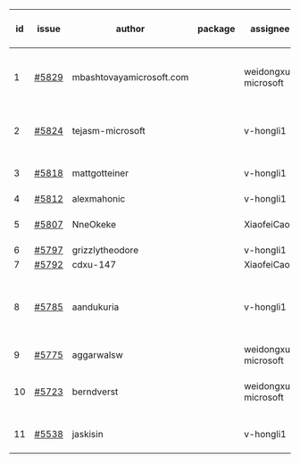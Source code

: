 | id | issue | author | package | assignee | bot advice | created date of issue | target release date | date from target |
| ------ | ------ | ------ | ------ | ------ | ------ | ------ | ------ | :-----: |
| 1 | [#5829](https://github.com/Azure/sdk-release-request/issues/5829) | mbashtovayamicrosoft.com |  | weidongxu-microsoft | new comment. Attention to inconsistent tag. | 01-15 | 02-28 |  |
| 2 | [#5824](https://github.com/Azure/sdk-release-request/issues/5824) | tejasm-microsoft |  | v-hongli1 | Attention to inconsistent tag. HoldOn. | 01-15 | 01-24 |  |
| 3 | [#5818](https://github.com/Azure/sdk-release-request/issues/5818) | mattgotteiner |  | v-hongli1 | Attention to inconsistent tag. | 01-13 | 02-28 |  |
| 4 | [#5812](https://github.com/Azure/sdk-release-request/issues/5812) | alexmahonic |  | v-hongli1 | HoldOn. | 01-10 | 01-24 |  |
| 5 | [#5807](https://github.com/Azure/sdk-release-request/issues/5807) | NneOkeke |  | XiaofeiCao | FirstGA. HoldOn. TypeSpec. | 01-09 | 01-24 |  |
| 6 | [#5797](https://github.com/Azure/sdk-release-request/issues/5797) | grizzlytheodore |  | v-hongli1 | new issue. | 01-06 | 01-24 |  |
| 7 | [#5792](https://github.com/Azure/sdk-release-request/issues/5792) | cdxu-147 |  | XiaofeiCao | HoldOn. | 12-26 | 01-24 |  |
| 8 | [#5785](https://github.com/Azure/sdk-release-request/issues/5785) | aandukuria |  | v-hongli1 | new issue. new comment. close to release date. | 12-16 | 01-23 | 2 |
| 9 | [#5775](https://github.com/Azure/sdk-release-request/issues/5775) | aggarwalsw |  | weidongxu-microsoft | FirstBeta. TypeSpec. | 12-11 | 01-24 |  |
| 10 | [#5723](https://github.com/Azure/sdk-release-request/issues/5723) | berndverst |  | weidongxu-microsoft | new comment. FirstBeta. TypeSpec. | 11-15 | 02-21 |  |
| 11 | [#5538](https://github.com/Azure/sdk-release-request/issues/5538) | jaskisin |  | v-hongli1 | FirstGA. HoldOn. TypeSpec. | 09-27 | 01-24 |  |
